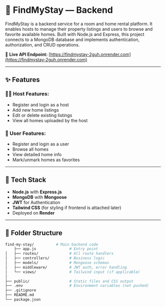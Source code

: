 # 🏡 FindMyStay — Backend

FindMyStay is a backend service for a room and home rental platform. It enables hosts to manage their property listings and users to browse and favorite available homes. Built with Node.js and Express, this project connects to a MongoDB database and implements authentication, authorization, and CRUD operations.

🔗 **Live API Endpoint:** [https://findmystay-2guh.onrender.com](https://findmystay-2guh.onrender.com)

---

## ✨ Features

### 🧑‍💼 Host Features:
- Register and login as a host
- Add new home listings
- Edit or delete existing listings
- View all homes uploaded by the host

### 👥 User Features:
- Register and login as a user
- Browse all homes
- View detailed home info
- Mark/unmark homes as favorites

---

## 🔧 Tech Stack

- **Node.js** with **Express.js**
- **MongoDB** with **Mongoose**
- **JWT** for Authentication
- **Tailwind CSS** (for styling if frontend is attached later)
- Deployed on **Render**

---

## 📁 Folder Structure

```bash
find-my-stay/          # Main backend code         
    ├── app.js               # Entry point
│   ├── routes/              # All route handlers
│   ├── controllers/         # Business logic
│   ├── models/              # Mongoose schemas
│   ├── middleware/          # JWT auth, error handling
│   └── views/               # Tailwind input (if applicable)
│
├── public/                  # Static files and CSS output
├── .env                     # Environment variables (not pushed)
├── .gitignore
├── README.md
└── package.json
